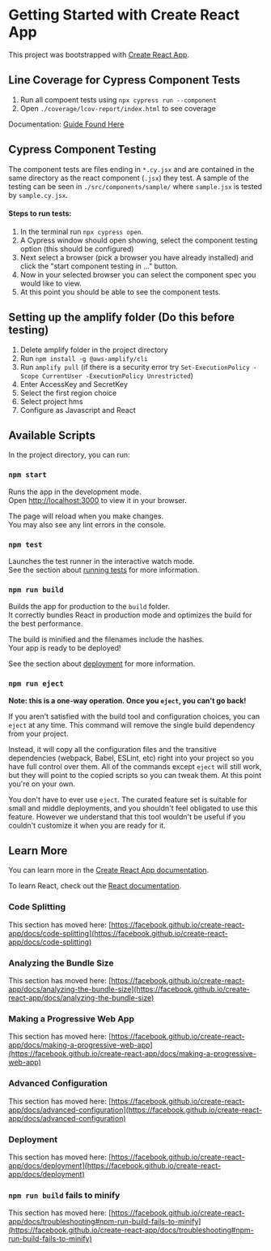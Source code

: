 # Getting Started with Create React App

This project was bootstrapped with [Create React App](https://github.com/facebook/create-react-app).

## Line Coverage for Cypress Component Tests
1. Run all compoent tests using `npx cypress run --component`
2. Open `./coverage/lcov-report/index.html` to see coverage

Documentation: [Guide Found Here](https://glebbahmutov.com/blog/component-code-coverage/)

## Cypress Component Testing
The component tests are files ending in `*.cy.jsx` and are contained in the same directory as the react component (`.jsx`) they test. A sample of the testing can be seen in `./src/components/sample/` where `sample.jsx` is tested by `sample.cy.jsx`.

#### Steps to run tests:
1. In the terminal run `npx cypress open`.
2. A Cypress window should open showing, select the component testing option (this should be configured)
3. Next select a browser (pick a browser you have already installed) and click the "start component testing in ..." button.
4. Now in your selected browser you can select the component spec you would like to view.
5. At this point you should be able to see the component tests.

## Setting up the amplify folder (Do this before testing)
1. Delete amplify folder in the project directory
2. Run `npm install -g @aws-amplify/cli`
3. Run `amplify pull` (if there is a security error try `Set-ExecutionPolicy -Scope CurrentUser -ExecutionPolicy Unrestricted`)
4. Enter AccessKey and SecretKey
5. Select the first region choice
6. Select project hms
7. Configure as Javascript and React



## Available Scripts

In the project directory, you can run:

### `npm start`

Runs the app in the development mode.\
Open [http://localhost:3000](http://localhost:3000) to view it in your browser.

The page will reload when you make changes.\
You may also see any lint errors in the console.

### `npm test`

Launches the test runner in the interactive watch mode.\
See the section about [running tests](https://facebook.github.io/create-react-app/docs/running-tests) for more information.

### `npm run build`

Builds the app for production to the `build` folder.\
It correctly bundles React in production mode and optimizes the build for the best performance.

The build is minified and the filenames include the hashes.\
Your app is ready to be deployed!

See the section about [deployment](https://facebook.github.io/create-react-app/docs/deployment) for more information.

### `npm run eject`

**Note: this is a one-way operation. Once you `eject`, you can't go back!**

If you aren't satisfied with the build tool and configuration choices, you can `eject` at any time. This command will remove the single build dependency from your project.

Instead, it will copy all the configuration files and the transitive dependencies (webpack, Babel, ESLint, etc) right into your project so you have full control over them. All of the commands except `eject` will still work, but they will point to the copied scripts so you can tweak them. At this point you're on your own.

You don't have to ever use `eject`. The curated feature set is suitable for small and middle deployments, and you shouldn't feel obligated to use this feature. However we understand that this tool wouldn't be useful if you couldn't customize it when you are ready for it.

## Learn More

You can learn more in the [Create React App documentation](https://facebook.github.io/create-react-app/docs/getting-started).

To learn React, check out the [React documentation](https://reactjs.org/).

### Code Splitting

This section has moved here: [https://facebook.github.io/create-react-app/docs/code-splitting](https://facebook.github.io/create-react-app/docs/code-splitting)

### Analyzing the Bundle Size

This section has moved here: [https://facebook.github.io/create-react-app/docs/analyzing-the-bundle-size](https://facebook.github.io/create-react-app/docs/analyzing-the-bundle-size)

### Making a Progressive Web App

This section has moved here: [https://facebook.github.io/create-react-app/docs/making-a-progressive-web-app](https://facebook.github.io/create-react-app/docs/making-a-progressive-web-app)

### Advanced Configuration

This section has moved here: [https://facebook.github.io/create-react-app/docs/advanced-configuration](https://facebook.github.io/create-react-app/docs/advanced-configuration)

### Deployment

This section has moved here: [https://facebook.github.io/create-react-app/docs/deployment](https://facebook.github.io/create-react-app/docs/deployment)

### `npm run build` fails to minify

This section has moved here: [https://facebook.github.io/create-react-app/docs/troubleshooting#npm-run-build-fails-to-minify](https://facebook.github.io/create-react-app/docs/troubleshooting#npm-run-build-fails-to-minify)
